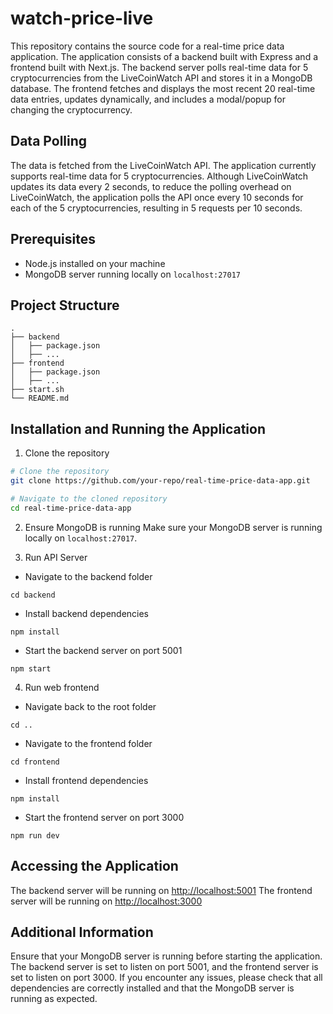 # watch-price-live
This repository contains the source code for a real-time price data application. The application consists of a backend built with Express and a frontend built with Next.js. The backend server polls real-time data for 5 cryptocurrencies from the LiveCoinWatch API and stores it in a MongoDB database. The frontend fetches and displays the most recent 20 real-time data entries, updates dynamically, and includes a modal/popup for changing the cryptocurrency.

## Data Polling
The data is fetched from the LiveCoinWatch API. The application currently supports real-time data for 5 cryptocurrencies. Although LiveCoinWatch updates its data every 2 seconds, to reduce the polling overhead on LiveCoinWatch, the application polls the API once every 10 seconds for each of the 5 cryptocurrencies, resulting in 5 requests per 10 seconds.


## Prerequisites

- Node.js installed on your machine
- MongoDB server running locally on `localhost:27017`

## Project Structure

```plaintext
.
├── backend
│   ├── package.json
│   ├── ...
├── frontend
│   ├── package.json
│   ├── ...
├── start.sh
└── README.md
```
## Installation and Running the Application
1. Clone the repository
```bash
# Clone the repository
git clone https://github.com/your-repo/real-time-price-data-app.git

# Navigate to the cloned repository
cd real-time-price-data-app
```

2. Ensure MongoDB is running
Make sure your MongoDB server is running locally on `localhost:27017`.


3. Run API Server
- Navigate to the backend folder
```
cd backend
```
- Install backend dependencies
```
npm install
```
- Start the backend server on port 5001
```
npm start
```

4. Run web frontend
- Navigate back to the root folder
```
cd ..
```
- Navigate to the frontend folder
```
cd frontend
```
- Install frontend dependencies
```
npm install
```
- Start the frontend server on port 3000
```
npm run dev
```


## Accessing the Application
The backend server will be running on [http://localhost:5001](http://localhost:5001)
The frontend server will be running on [http://localhost:3000](http://localhost:3000)

## Additional Information

Ensure that your MongoDB server is running before starting the application.
The backend server is set to listen on port 5001, and the frontend server is set to listen on port 3000.
If you encounter any issues, please check that all dependencies are correctly installed and that the MongoDB server is running as expected.